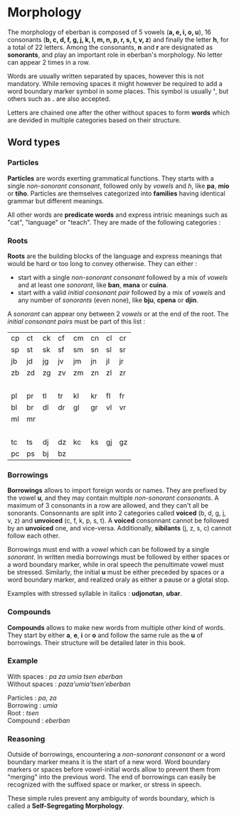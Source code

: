 # Morphology

The morphology of eberban is composed of 5 vowels (__a, e, i, o, u__), 16
consonants (__b, c, d, f, g, j, k, l, m, n, p, r, s, t, v, z__) and finally
the letter __h__, for a total of 22 letters. Among the consonants, __n__ and
__r__ are designated as __sonorants__, and play an important role in eberban's
morphology. No letter can appear 2 times in a row.

Words are usually written separated by spaces, however this is not mandatory.
While removing spaces it might however be required to add a word boundary
marker symbol in some places. This symbol is usually __'__, but others such as
__.__ are also accepted.

Letters are chained one after the other without spaces to form __words__ which
are devided in multiple categories based on their structure.

## Word types

### Particles

__Particles__ are words exerting grammatical functions. They starts with a
single _non-sonorant consonant_, followed only by _vowels_ and _h_, like __pa__,
__mio__ or __tiho__. Particles are themselves categorized into __families__
having identical grammar but different meanings.

All other words are __predicate words__ and express intrisic meanings such as
"cat", "language" or "teach". They are made of the following categories :

### Roots

__Roots__ are the building blocks of the language and express meanings that
would be hard or too long to convey otherwise. They can either :

- start with a single _non-sonorant consonant_ followed by a mix of _vowels_ and
  at least one _sonorant_, like __ban__, __mana__ or __cuina__.
- start with a valid _initial consonant pair_ followed by a mix of _vowels_ and
  any number of _sonorants_ (even none), like __bju__, __cpena__ or __djin__.
  
A _sonorant_ can appear ony between 2 _vowels_ or at the end of the root.
The _initial consonant pairs_ must be part of this list :

|     |     |     |     |     |     |     |        |
| --- | --- | --- | --- | --- | --- | --- | ------ |
| cp  | ct  | ck  | cf  | cm  | cn  | cl  | cr     |
| sp  | st  | sk  | sf  | sm  | sn  | sl  | sr     |
| jb  | jd  | jg  | jv  | jm  | jn  | jl  | jr     |
| zb  | zd  | zg  | zv  | zm  | zn  | zl  | zr     |
|     |     |     |     |     |     |     | &nbsp; |
| pl  | pr  | tl  | tr  | kl  | kr  | fl  | fr     |
| bl  | br  | dl  | dr  | gl  | gr  | vl  | vr     |
| ml  | mr  |     |     |     |     |     |        |
|     |     |     |     |     |     |     | &nbsp; |
| tc  | ts  | dj  | dz  | kc  | ks  | gj  | gz     |
| pc  | ps  | bj  | bz  |

### Borrowings

__Borrowings__ allows to import foreign words or names. They are prefixed by
the vowel __u__, and they may contain multiple _non-sonorant consonants_. A
maximum of 3 consonants in a row are allowed, and they can't all be sonorants.
Consonnants are split into 2 categories called __voiced__ (b, d, g, j, v, z) and
__unvoiced__ (c, f, k, p, s, t). A __voiced__ consonnant cannot be followed by
an __unvoiced__ one, and vice-versa. Additionally, __sibilants__ (j, z, s, c)
cannot follow each other.

Borrowings must end with a _vowel_ which can be followed by a single _sonorant_.
In written media borrowings must be followed by either spaces or a word boundary
marker, while in oral speech the penultimate vowel must be stressed.
Similarly, the initial __u__ must be either preceded by spaces or a word
boundary marker, and realized oraly as either a pause or a glotal stop.

Examples with stressed syllable in italics : __udjon*a*tan__, __*u*bar__.

### Compounds

__Compounds__ allows to make new words from multiple other kind of words.
They start by either __a__, __e__, __i__ or __o__ and follow the same rule as
the __u__ of borrowings. Their structure will be detailed later in this book.

### Example

With spaces : _pa za umia tsen eberban_  
Without spaces : _paza'umia'tsen'eberban_

Particles : _pa_, _za_  
Borrowing : _umia_  
Root : _tsen_  
Compound : _eberban_

### Reasoning

Outside of borrowings, encountering a _non-sonorant consonant_ or a word
boundary marker means it is the start of a new word. Word boundary markers or
spaces before vowel-initial words allow to prevent them from "merging" into
the previous word. The end of borrowings can easily be recognized with the
suffixed space or marker, or stress in speech.

These simple rules prevent any ambiguity of words boundary, which is called a
__Self-Segregating Morphology__.